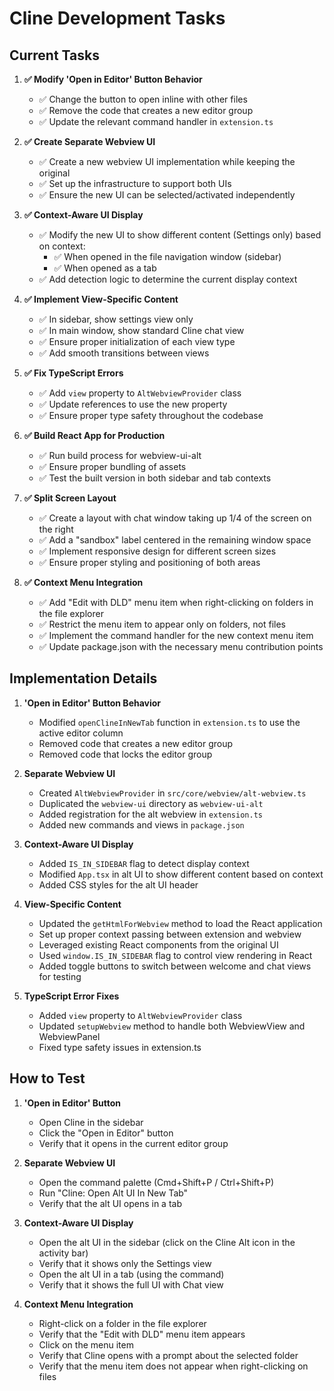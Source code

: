 # Cline Development Tasks

## Current Tasks

1. **✅ Modify 'Open in Editor' Button Behavior**
   - ✅ Change the button to open inline with other files
   - ✅ Remove the code that creates a new editor group
   - ✅ Update the relevant command handler in `extension.ts`

2. **✅ Create Separate Webview UI**
   - ✅ Create a new webview UI implementation while keeping the original
   - ✅ Set up the infrastructure to support both UIs
   - ✅ Ensure the new UI can be selected/activated independently

3. **✅ Context-Aware UI Display**
   - ✅ Modify the new UI to show different content (Settings only) based on context:
     - ✅ When opened in the file navigation window (sidebar)
     - ✅ When opened as a tab
   - ✅ Add detection logic to determine the current display context

4. **✅ Implement View-Specific Content**
   - ✅ In sidebar, show settings view only
   - ✅ In main window, show standard Cline chat view
   - ✅ Ensure proper initialization of each view type
   - ✅ Add smooth transitions between views

5. **✅ Fix TypeScript Errors**
   - ✅ Add `view` property to `AltWebviewProvider` class
   - ✅ Update references to use the new property
   - ✅ Ensure proper type safety throughout the codebase

6. **✅ Build React App for Production**
   - ✅ Run build process for webview-ui-alt
   - ✅ Ensure proper bundling of assets
   - ✅ Test the built version in both sidebar and tab contexts

7. **✅ Split Screen Layout**
   - ✅ Create a layout with chat window taking up 1/4 of the screen on the right
   - ✅ Add a "sandbox" label centered in the remaining window space
   - ✅ Implement responsive design for different screen sizes
   - ✅ Ensure proper styling and positioning of both areas

8. **✅ Context Menu Integration**
   - ✅ Add "Edit with DLD" menu item when right-clicking on folders in the file explorer
   - ✅ Restrict the menu item to appear only on folders, not files
   - ✅ Implement the command handler for the new context menu item
   - ✅ Update package.json with the necessary menu contribution points

## Implementation Details

1. **'Open in Editor' Button Behavior**
   - Modified `openClineInNewTab` function in `extension.ts` to use the active editor column
   - Removed code that creates a new editor group
   - Removed code that locks the editor group

2. **Separate Webview UI**
   - Created `AltWebviewProvider` in `src/core/webview/alt-webview.ts`
   - Duplicated the `webview-ui` directory as `webview-ui-alt`
   - Added registration for the alt webview in `extension.ts`
   - Added new commands and views in `package.json`

3. **Context-Aware UI Display**
   - Added `IS_IN_SIDEBAR` flag to detect display context
   - Modified `App.tsx` in alt UI to show different content based on context
   - Added CSS styles for the alt UI header

4. **View-Specific Content**
   - Updated the `getHtmlForWebview` method to load the React application
   - Set up proper context passing between extension and webview
   - Leveraged existing React components from the original UI
   - Used `window.IS_IN_SIDEBAR` flag to control view rendering in React
   - Added toggle buttons to switch between welcome and chat views for testing

5. **TypeScript Error Fixes**
   - Added `view` property to `AltWebviewProvider` class
   - Updated `setupWebview` method to handle both WebviewView and WebviewPanel
   - Fixed type safety issues in extension.ts

## How to Test

1. **'Open in Editor' Button**
   - Open Cline in the sidebar
   - Click the "Open in Editor" button
   - Verify that it opens in the current editor group

2. **Separate Webview UI**
   - Open the command palette (Cmd+Shift+P / Ctrl+Shift+P)
   - Run "Cline: Open Alt UI In New Tab"
   - Verify that the alt UI opens in a tab

3. **Context-Aware UI Display**
   - Open the alt UI in the sidebar (click on the Cline Alt icon in the activity bar)
   - Verify that it shows only the Settings view
   - Open the alt UI in a tab (using the command)
   - Verify that it shows the full UI with Chat view 

4. **Context Menu Integration**
   - Right-click on a folder in the file explorer
   - Verify that the "Edit with DLD" menu item appears
   - Click on the menu item
   - Verify that Cline opens with a prompt about the selected folder
   - Verify that the menu item does not appear when right-clicking on files 